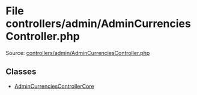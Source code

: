 File controllers/admin/AdminCurrenciesController.php
=========
Source: [controllers/admin/AdminCurrenciesController.php](https://github.com/PrestaShop/PrestaShop/blob/1.6.1.1/controllers/admin/AdminCurrenciesController.php)


Classes
-------

* [AdminCurrenciesControllerCore](class.AdminCurrenciesControllerCore)


